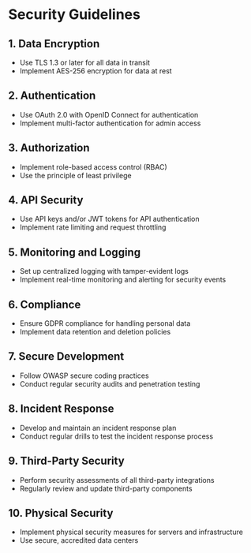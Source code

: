 # Security Guidelines

## 1. Data Encryption

- Use TLS 1.3 or later for all data in transit
- Implement AES-256 encryption for data at rest

## 2. Authentication

- Use OAuth 2.0 with OpenID Connect for authentication
- Implement multi-factor authentication for admin access

## 3. Authorization

- Implement role-based access control (RBAC)
- Use the principle of least privilege

## 4. API Security

- Use API keys and/or JWT tokens for API authentication
- Implement rate limiting and request throttling

## 5. Monitoring and Logging

- Set up centralized logging with tamper-evident logs
- Implement real-time monitoring and alerting for security events

## 6. Compliance

- Ensure GDPR compliance for handling personal data
- Implement data retention and deletion policies

## 7. Secure Development

- Follow OWASP secure coding practices
- Conduct regular security audits and penetration testing

## 8. Incident Response

- Develop and maintain an incident response plan
- Conduct regular drills to test the incident response process

## 9. Third-Party Security

- Perform security assessments of all third-party integrations
- Regularly review and update third-party components

## 10. Physical Security

- Implement physical security measures for servers and infrastructure
- Use secure, accredited data centers